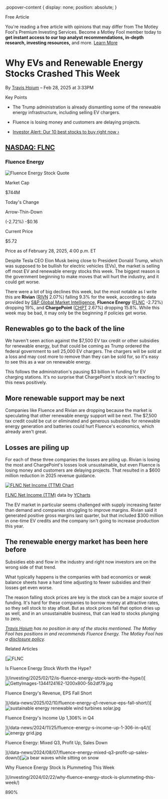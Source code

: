 .popover-content { display: none; position: absolute; }

Free Article[](#)

You're reading a free article with opinions that may differ from The Motley Fool's Premium Investing Services. Become a Motley Fool member today to **get instant access to our top analyst recommendations, in-depth research, investing resources,** and more. [Learn More](https://www.fool.com/mms/mark/op-free-tbox-art)

Why EVs and Renewable Energy Stocks Crashed This Week
=====================================================

By [Travis Hoium](/author/1787/) – Feb 28, 2025 at 3:33PM

Key Points

*   The Trump administration is already dismantling some of the renewable energy infrastructure, including selling EV chargers.
    
*   Fluence is losing money and customers are delaying projects.
    
*   [Investor Alert: Our 10 best stocks to buy right now ›](https://www.fool.com/mms/mark/e-sa-nonbbn-kp?aid=10969&source=isaedikp0000035)
    

[NASDAQ: FLNC](/quote/nasdaq/flnc/)
-----------------------------------

### Fluence Energy

![Fluence Energy Stock Quote](https://g.foolcdn.com/art/companylogos/mark/FLNC.png)

Market Cap

$744M

Today's Change

Arrow-Thin-Down

(-2.72%) -$0.16

Current Price

$5.72

Price as of February 28, 2025, 4:00 p.m. ET

Despite Tesla CEO Elon Musk being close to President Donald Trump, which was supposed to be bullish for electric vehicles (EVs), the market is selling off most EV and renewable energy stocks this week. The biggest reason is the government beginning to make moves that will hurt the industry, and it could get worse.

There were a lot of big declines this week, but the most notable as I write this are **Rivian** ([RIVN](/quote/nasdaq/rivn/) 2.07%) falling 9.3% for the week, according to data provided by [S&P Global Market Intelligence](http://marketintelligence.spglobal.com/), **Fluence Energy** ([FLNC](/quote/nasdaq/flnc/) -2.72%) dropping 19%, and **ChargePoint** ([CHPT](/quote/nyse/chpt/) 2.67%) dropping 15.8%. While this week may be bad, it may only be the beginning if policies get worse.

Renewables go to the back of the line
-------------------------------------

We haven't seen action against the $7,500 EV tax credit or other subsidies for renewable energy, but that could be coming as Trump ordered the federal government to sell 25,000 EV chargers. The chargers will be sold at a loss and may cost more to remove than they can be sold for, so it's easy to see this as a war on renewable energy.

This follows the administration's pausing $3 billion in funding for EV charging stations. It's no surprise that ChargePoint's stock isn't reacting to this news positively.

More renewable support may be next
----------------------------------

Companies like Fluence and Rivian are dropping because the market is speculating that other renewable energy support will be next. The $7,500 tax credit could be cut or eliminated and generous subsidies for renewable energy generation and batteries could hurt Fluence's economics, which already aren't great.

Losses are piling up
--------------------

For each of these three companies the losses are piling up. Rivian is losing the most and ChargePoint's losses look unsustainable, but even Fluence is losing money and customers are delaying projects. That resulted in a $600 million reduction in 2025 revenue guidance.

[![FLNC Net Income (TTM) Chart](https://media.ycharts.com/charts/7419c090eb85a10ee83248f8de0a3e4c.png)](https://ycharts.com/companies/FLNC/chart/)

[FLNC Net Income (TTM)](https://ycharts.com/companies/FLNC/net_income_ttm) data by [YCharts](https://ycharts.com)

The EV market in particular seems challenged with supply increasing faster than demand and companies struggling to improve margins. Rivian said it generated positive gross margins last quarter, but that included $300 million in one-time EV credits and the company isn't going to increase production this year.

The renewable energy market has been here before
------------------------------------------------

Subsidies ebb and flow in the industry and right now investors are on the wrong side of that trend.

What typically happens is the companies with bad economics or weak balance sheets have a hard time adjusting to fewer subsidies and their losses get even worse.

The reason falling stock prices are key is the stock can be a major source of funding. It's hard for these companies to borrow money at attractive rates, so they sell stock to stay afloat. But as stock prices fall that option dries up as well, and in an unsustainable business, that can lead to stocks plunging to zero.

_[Travis Hoium](https://www.fool.com/author/1787/) has no position in any of the stocks mentioned. The Motley Fool has positions in and recommends Fluence Energy. The Motley Fool has a [disclosure policy](https://www.fool.com/legal/fool-disclosure-policy/)._

Related Articles

[![FLNC](https://g.foolcdn.com/image/?url=https%3A%2F%2Fg.foolcdn.com%2Feditorial%2Fimages%2F807180%2Fflnc.png&op=resize&w=92&h=52)

Is Fluence Energy Stock Worth the Hype?

](/investing/2025/02/12/is-fluence-energy-stock-worth-the-hype/)[![GettyImages-1344124162-1200x800-5b2df79.jpg](https://g.foolcdn.com/image/?url=https%3A%2F%2Fcdn.content.foolcdn.com%2Fimages%2F1umn9qeh%2Fproduction%2F19fa3cd83ec9a5467ec50edb9dfc41f55eb25834-1200x800.jpg&op=resize&w=92&h=52)

Fluence Energy's Revenue, EPS Fall Short

](/data-news/2025/02/10/fluence-energy-q1-revenue-eps-fall-short/)[![sustainable energy renewable wind turbines solar.jpg](https://g.foolcdn.com/image/?url=https%3A%2F%2Fcdn.content.foolcdn.com%2Fimages%2F1umn9qeh%2Fproduction%2F6ae56670b849701bc36cb936dd9727a6647ffdb5-6000x3353.jpg&op=resize&w=92&h=52)

Fluence Energy's Income Up 1,306% in Q4

](/data-news/2024/11/25/fluence-energy-s-income-up-1-306-in-q4/)[![energy grid.jpg](https://g.foolcdn.com/image/?url=https%3A%2F%2Fcdn.content.foolcdn.com%2Fimages%2F1umn9qeh%2Fproduction%2Fe8c1d4cfe2f916ed9f87e0856a0641a3370ac801-6000x4000.jpg&op=resize&w=92&h=52)

Fluence Energy: Mixed Q3, Profit Up, Sales Down

](/data-news/2024/08/07/fluence-energy-mixed-q3-profit-up-sales-down/)[![a bear waves while sitting on snow](https://g.foolcdn.com/image/?url=https%3A%2F%2Fg.foolcdn.com%2Feditorial%2Fimages%2F766445%2Fa-bear-waves-while-sitting-on-snow.jpg&op=resize&w=92&h=52)

Why Fluence Energy Stock Is Plummeting This Week

](/investing/2024/02/22/why-fluence-energy-stock-is-plummeting-this-week/)

890%